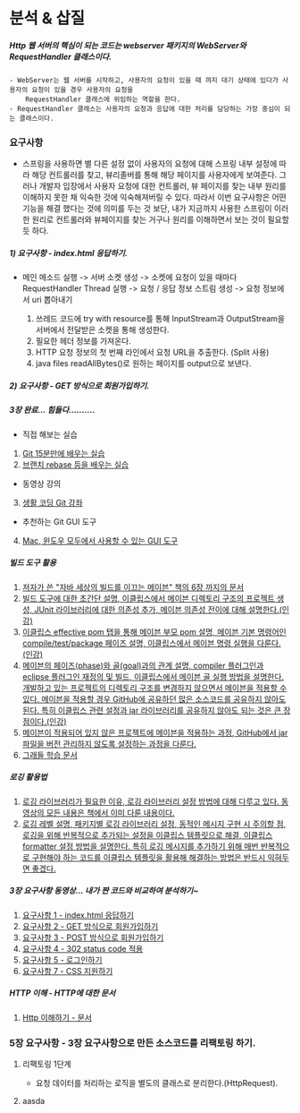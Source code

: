 # 분석 & 삽질 
##### Http 웹 서버의 핵심이 되는 코드는 webserver 패키지의 WebServer와 RequestHandler 클래스이다.
	- WebServer는 웹 서버를 시작하고, 사용자의 요청이 있을 때 까지 대기 상태에 있다가 사용자의 요청이 있을 경우 사용자의 요청을
		RequestHandler 클래스에 위임하는 역할을 한다.
	- RequestHandler 클래스는 사용자의 요청과 응답에 대한 처리를 담당하는 가장 중심이 되는 클래스이다.
		
### 요구사항
* 스프링을 사용하면 별 다른 설정 없이 사용자의 요청에 대해 스프링 내부 설정에 따라 해당 컨트롤러를 찾고, 뷰리졸버를 통해 해당 페이지를 사용자에게 보여준다.
그러나 개발자 입장에서 사용자 요청에 대한 컨트롤러, 뷰 페이지를 찾는 내부 원리를 이해하지 못한 채 익숙한 것에 익숙해져버릴 수 있다. 따라서 이번 요구사항은
어떤 기능을 해결 했다는 것에 의미를 두는 것 보단, 내가 지금까지 사용한 스프링이 이러한 원리로 컨트롤러와 뷰페이지를 찾는 거구나 원리를 이해하면서 보는 것이 필요할 듯 하다.

##### 1) 요구사항  - index.html 응답하기.
* 메인 메소드 실행 -> 서버 소켓 생성 -> 소켓에 요청이 있을 때마다 RequestHandler Thread 실행 
-> 요청 / 응답 정보 스트림 생성 -> 요청 정보에서 uri 뽑아내기

	1. 쓰레드 코드에 try with resource를 통해 InputStream과 OutputStream을 서버에서
	전달받은 소켓을 통해 생성한다.
	2. 필요한 헤더 정보를 가져온다.
	3. HTTP 요청 정보의 첫 번째 라인에서 요청 URL을 추출한다. (Split 사용)
	4. java files readAllBytes()로 원하는 페이지를 output으로 보낸다.

##### 2) 요구사항 - GET 방식으로 회원가입하기.

##### 3장 완료... 힘들다..........
* 직접 해보는 실습
1. [Git 15분만에 배우는 실습](https://try.github.io/levels/1/challenges/1)
2. [브랜치 rebase 등을 배우는 실습](http://pcottle.github.io/learnGitBranching/)
* 동영상 강의
3. [생활 코딩 Git 강좌](http://opentutorials.org/course/1492)  
* 추천하는 Git GUI 도구
4. [Mac, 윈도우 모두에서 사용할 수 있는 GUI 도구](http://www.sourcetreeapp.com)


##### 빌드 도구 활용
1. [저자가 쓴 "자바 세상의 빌드를 이끄는 메이븐" 책의 6장 까지의 문서](https://slipp.net/wiki/pages/viewpage.action?pageId=10420233)
2. [빌드 도구에 대한 초간단 설명, 이클립스에서 메이븐 디렉토리 구조의 프로젝트 생성, JUnit 라이브러리에 대한 의존성 추가, 메이븐 의존성 전이에 대해 설명한다.(인강)](http://youtu.be/Eg1Ebl_KNFg)
3. [이클립스 effective pom 탭을 통해 메이븐 부모 pom 설명, 메이븐 기본 명령어인 compile/test/package 페이즈 설명, 이클립스에서 메이븐 명령 실행을 다룬다.(인강)](http://youtu.be/A8h1y-qXCbU)
4. [메이븐의 페이즈(phase)와 골(goal)과의 관계 설명, compiler 플러그인과 eclipse 플러그인 재정의 및 빌드, 이클립스에서 메이븐 골 실행 방법을 설명한다. 개발하고 있는 프로젝트의 디렉토리 구조를 변경하지 않으면서 메이븐을 적용할 수 있다. 메이븐을 적용할 경우 GitHub에 공유하던 많은 소스코드를 공유하지 않아도 된다. 특히 이클립스 관련 설정과 jar 라이브러리를 공유하지 않아도 되는 것은 큰 장점이다.(인강)](http://youtu.be/58yiJQU0xEY)
5. [메이븐이 적용되어 있지 않은 프로젝트에 메이븐을 적용하는 과정, GitHub에서 jar 파일을 버전 관리하지 않도록 설정하는 과정을 다룬다.](http://youtu.be/ovpVzUaQtSM)
6. [그래들 학습 문서](http://kwonnam.pe.kr/wiki/gradle)

##### 로깅 활용법
1. [로깅 라이브러리가 필요한 이유, 로깅 라이브러리 설정 방법에 대해 다루고 있다. 동영상의 모든 내용은 책에서 이미 다룬 내용이다.](https://youtu.be/TcKEGh7KShI)
2. [로깅 레벨 설명, 패키지별 로깅 라이브러리 설정, 동적인 메시지 구현 시 주의할 점, 로깅을 위해 반복적으로 추가되는 설정을 이클립스 템플릿으로 해결, 이클립스 formatter 설정 방법을 설명한다. 특히 로깅 메시지를 추가하기 위해 매번 반복적으로 구현해야 하는 코드를 이클립스 템플릿을 활용해 해결하는 방법은 반드시 익혀두면 좋겠다.](https:/youtu.be/040Y3MBNnyw)
  
  
##### 3장 요구사항 동영상... 내가 짠 코드와 비교하여 분석하기~
1. [요구사항 1 - index.html 응답하기](https://youtu.be/xHQ0X_Ails4)
2. [요구사항 2 - GET 방식으로 회원가입하기](https://youtu.be/ioOGE8qTa94)
3. [요구사항 3 - POST 방식으로 회원가입하기](https://youtu.be/q5bvPKbc_RM)
4. [요구사항 4 - 302 status code 적용](https://youtu.be/vfCpgIJU2XU)
5. [요구사항 5 - 로그인하기](https://youtu.be/wWEW7aYS66A)
6. [요구사항 7 - CSS 지원하기](https://youtu.be/pQhCqu_nQjc) 


##### HTTP 이해 - HTTP에 대한 문서
1. [Http 이해하기 - 문서](https://www3.ntu.edu.sg/home/ehchua/programming/webprogramming/HTTP_Basics.html)


### 5장 요구사항 - 3장 요구사항으로 만든 소스코드를 리팩토링 하기.
1. 리팩토링 1단계<br/>
	- 요청 데이터를 처리하는 로직을 별도의 클래스로 분리한다.(HttpRequest).
	
2. aasda
	
	 